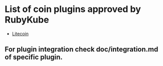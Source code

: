 # List of coin plugins approved by RubyKube

* [Litecoin](https://github.com/rubykube/peatio-litecoin)

## For plugin integration check doc/integration.md of specific plugin.
